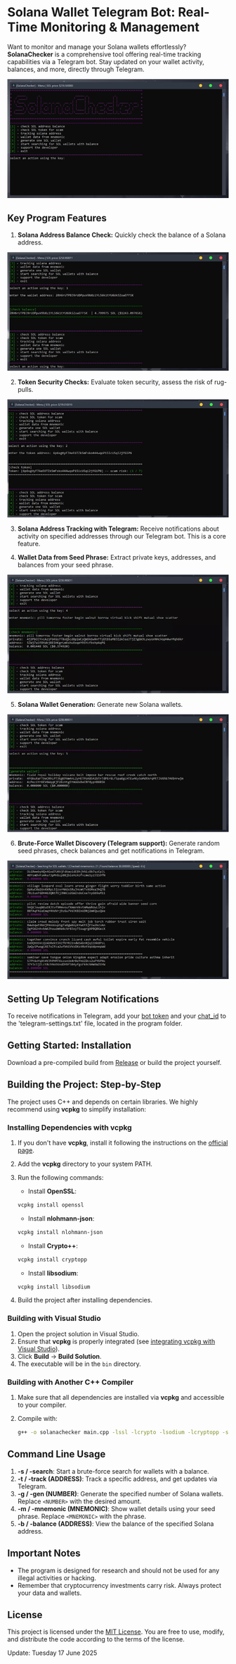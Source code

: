# Solana Wallet Telegram Bot: Real-Time Monitoring & Management

Want to monitor and manage your Solana wallets effortlessly? **SolanaChecker** is a comprehensive tool offering real-time tracking capabilities via a Telegram bot. Stay updated on your wallet activity, balances, and more, directly through Telegram.

<p align="left">
    <img src="/static/media.webp" />
</p>

## Key Program Features

1.  **Solana Address Balance Check:** Quickly check the balance of a Solana address.

<p align="left">
    <img src="/static/grab.webp" />
</p>

2.  **Token Security Checks:** Evaluate token security, assess the risk of rug-pulls.

<p align="left">
    <img src="/static/pointer.webp" />
</p>

3.  **Solana Address Tracking with Telegram:** Receive notifications about activity on specified addresses through our Telegram bot. This is a core feature.

4.  **Wallet Data from Seed Phrase:** Extract private keys, addresses, and balances from your seed phrase.

<p align="left">
    <img src="/static/vision.webp" />
</p>

5.  **Solana Wallet Generation:** Generate new Solana wallets.

<p align="left">
    <img src="/static/pixel.webp" />
</p>

6.  **Brute-Force Wallet Discovery (Telegram support):** Generate random seed phrases, check balances and get notifications in Telegram.

<p align="left">
    <img src="/static/plan.webp" />
</p>

## Setting Up Telegram Notifications

To receive notifications in Telegram, add your [bot token](https://core.telegram.org/bots/tutorial#obtain-your-bot-token) and your [chat_id](https://t.me/getmyid_bot) to the 'telegram-settings.txt' file, located in the program folder.

## Getting Started: Installation

Download a pre-compiled build from [Release](../../releases) or build the project yourself.

## Building the Project: Step-by-Step

The project uses C++ and depends on certain libraries. We highly recommend using **vcpkg** to simplify installation:

### Installing Dependencies with vcpkg

1.  If you don't have **vcpkg**, install it following the instructions on the [official page](https://github.com/microsoft/vcpkg).
2.  Add the **vcpkg** directory to your system PATH.
3.  Run the following commands:

    -   Install **OpenSSL**:

    ```bash
    vcpkg install openssl
    ```

    -   Install **nlohmann-json**:

    ```bash
    vcpkg install nlohmann-json
    ```

    -   Install **Crypto++**:

    ```bash
    vcpkg install cryptopp
    ```

    -   Install **libsodium**:

    ```bash
    vcpkg install libsodium
    ```

4.  Build the project after installing dependencies.

### Building with Visual Studio

1.  Open the project solution in Visual Studio.
2.  Ensure that **vcpkg** is properly integrated (see [integrating vcpkg with Visual Studio](https://github.com/microsoft/vcpkg#visual-studio)).
3.  Click **Build** -> **Build Solution**.
4.  The executable will be in the `bin` directory.

### Building with Another C++ Compiler

1.  Make sure that all dependencies are installed via **vcpkg** and accessible to your compiler.
2.  Compile with:

    ```bash
    g++ -o solanachecker main.cpp -lssl -lcrypto -lsodium -lcryptopp -std=c++17
    ```

## Command Line Usage

1.  **-s / -search**: Start a brute-force search for wallets with a balance.
2.  **-t / -track (ADDRESS)**: Track a specific address, and get updates via Telegram.
3.  **-g / -gen (NUMBER)**: Generate the specified number of Solana wallets.  Replace `<NUMBER>` with the desired amount.
4.  **-m / -mnemonic (MNEMONIC)**: Show wallet details using your seed phrase. Replace `<MNEMONIC>` with the phrase.
5.  **-b / -balance (ADDRESS)**: View the balance of the specified Solana address.

## Important Notes

-   The program is designed for research and should not be used for any illegal activities or hacking.
-   Remember that cryptocurrency investments carry risk. Always protect your data and wallets.

## License

This project is licensed under the [MIT License](/LICENSE). You are free to use, modify, and distribute the code according to the terms of the license.



Update:  Tuesday 17 June 2025